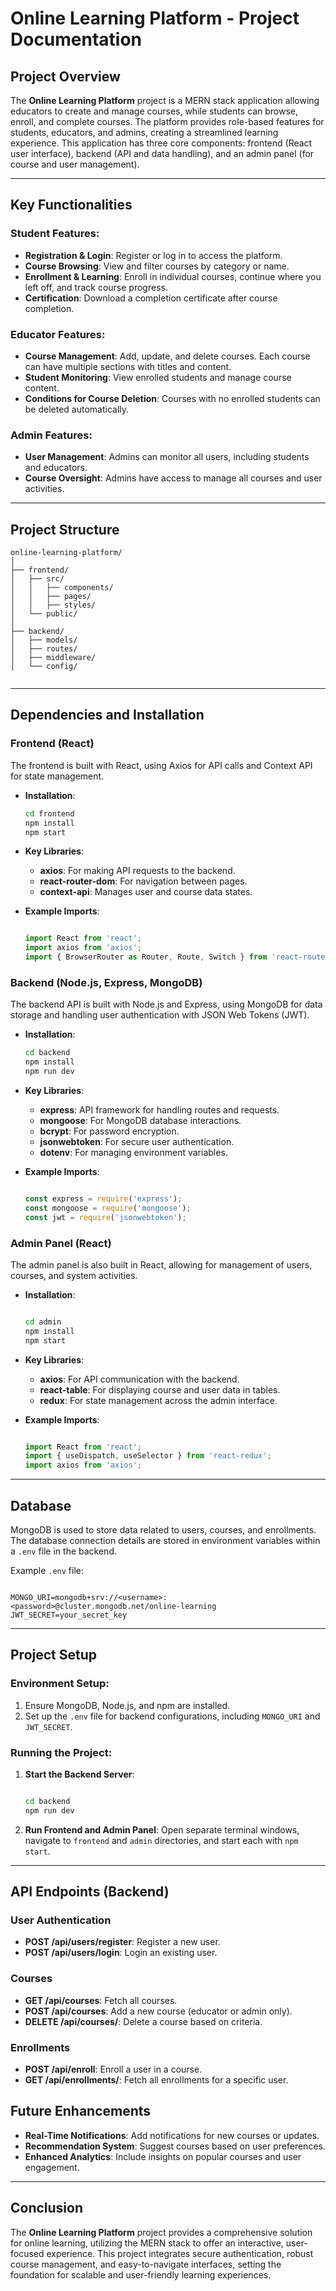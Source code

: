 # Online Learning Platform - Project Documentation

## Project Overview

The **Online Learning Platform** project is a MERN stack application allowing educators to create and manage courses, while students can browse, enroll, and complete courses. The platform provides role-based features for students, educators, and admins, creating a streamlined learning experience. This application has three core components: frontend (React user interface), backend (API and data handling), and an admin panel (for course and user management).

---

## Key Functionalities

### Student Features:

- **Registration & Login**: Register or log in to access the platform.
- **Course Browsing**: View and filter courses by category or name.
- **Enrollment & Learning**: Enroll in individual courses, continue where you left off, and track course progress.
- **Certification**: Download a completion certificate after course completion.

### Educator Features:

- **Course Management**: Add, update, and delete courses. Each course can have multiple sections with titles and content.
- **Student Monitoring**: View enrolled students and manage course content.
- **Conditions for Course Deletion**: Courses with no enrolled students can be deleted automatically.

### Admin Features:

- **User Management**: Admins can monitor all users, including students and educators.
- **Course Oversight**: Admins have access to manage all courses and user activities.

---

## Project Structure

```arduino
online-learning-platform/
│
├── frontend/
│   ├── src/
│   │   ├── components/
│   │   ├── pages/
│   │   ├── styles/
│   └── public/
│
├── backend/
│   ├── models/
│   ├── routes/
│   ├── middleware/
│   └── config/


```

---

## Dependencies and Installation

### Frontend (React)

The frontend is built with React, using Axios for API calls and Context API for state management.

- **Installation**:
    
    ```bash
    cd frontend
    npm install
    npm start
    
    ```
    
- **Key Libraries**:
    - **axios**: For making API requests to the backend.
    - **react-router-dom**: For navigation between pages.
    - **context-api**: Manages user and course data states.
- **Example Imports**:
    
    ```jsx
    
    import React from 'react';
    import axios from 'axios';
    import { BrowserRouter as Router, Route, Switch } from 'react-router-dom';
    
    ```
    

### Backend (Node.js, Express, MongoDB)

The backend API is built with Node.js and Express, using MongoDB for data storage and handling user authentication with JSON Web Tokens (JWT).

- **Installation**:
    
    ```bash
    cd backend
    npm install
    npm run dev
    
    ```
    
- **Key Libraries**:
    - **express**: API framework for handling routes and requests.
    - **mongoose**: For MongoDB database interactions.
    - **bcrypt**: For password encryption.
    - **jsonwebtoken**: For secure user authentication.
    - **dotenv**: For managing environment variables.
- **Example Imports**:
    
    ```jsx
    
    const express = require('express');
    const mongoose = require('mongoose');
    const jwt = require('jsonwebtoken');
    
    ```
    

### Admin Panel (React)

The admin panel is also built in React, allowing for management of users, courses, and system activities.

- **Installation**:
    
    ```bash
    
    cd admin
    npm install
    npm start
    
    ```
    
- **Key Libraries**:
    - **axios**: For API communication with the backend.
    - **react-table**: For displaying course and user data in tables.
    - **redux**: For state management across the admin interface.
- **Example Imports**:
    
    ```jsx
    
    import React from 'react';
    import { useDispatch, useSelector } from 'react-redux';
    import axios from 'axios';
    
    ```
    

---

## Database

MongoDB is used to store data related to users, courses, and enrollments. The database connection details are stored in environment variables within a `.env` file in the backend.

Example `.env` file:

```

MONGO_URI=mongodb+srv://<username>:<password>@cluster.mongodb.net/online-learning
JWT_SECRET=your_secret_key

```

---

## Project Setup

### Environment Setup:

1. Ensure MongoDB, Node.js, and npm are installed.
2. Set up the `.env` file for backend configurations, including `MONGO_URI` and `JWT_SECRET`.

### Running the Project:

1. **Start the Backend Server**:
    
    ```bash
    
    cd backend
    npm run dev
    
    ```
    
2. **Run Frontend and Admin Panel**: Open separate terminal windows, navigate to `frontend` and `admin` directories, and start each with `npm start`.

---

## API Endpoints (Backend)

### User Authentication

- **POST /api/users/register**: Register a new user.
- **POST /api/users/login**: Login an existing user.

### Courses

- **GET /api/courses**: Fetch all courses.
- **POST /api/courses**: Add a new course (educator or admin only).
- **DELETE /api/courses/**: Delete a course based on criteria.

### Enrollments

- **POST /api/enroll**: Enroll a user in a course.
- **GET /api/enrollments/**: Fetch all enrollments for a specific user.

## Future Enhancements

- **Real-Time Notifications**: Add notifications for new courses or updates.
- **Recommendation System**: Suggest courses based on user preferences.
- **Enhanced Analytics**: Include insights on popular courses and user engagement.

---

## Conclusion

The **Online Learning Platform** project provides a comprehensive solution for online learning, utilizing the MERN stack to offer an interactive, user-focused experience. This project integrates secure authentication, robust course management, and easy-to-navigate interfaces, setting the foundation for scalable and user-friendly learning experiences.
